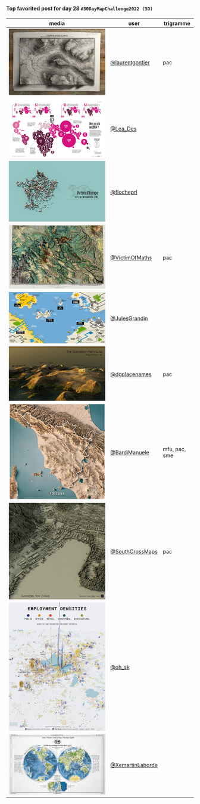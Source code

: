 #### Top favorited post for day 28 `#30DayMapChallenge2022 (3D)`
| media | user | trigramme |
|-------|------|-----------|
| ![image](uploads/2a91ff8ac7c474734af6ce9c1d701262/image.png) | [@laurentgontier](https://twitter.com/laurentgontier/status/1597329875014066176) | pac |
| ![image](uploads/0bdfce596bc2c01a24550a49f206da5c/image.png) | [@Lea_Des](https://twitter.com/Lea_Des/status/1597187043997761536) |  |
| ![image](uploads/5bd8f40433d4f0d9d7fd468dc7433c60/image.png) | [@flocheprl](https://twitter.com/flocheprl/status/1597207984157110277) |  |
| ![image](uploads/0095abaf166ce60229bddc6c9513a5d0/image.png) | [@VictimOfMaths](https://twitter.com/VictimOfMaths/status/1597184582721626114) | pac |
| ![image](uploads/dd102a6b7d4ea3e24acdb1c454f93508/image.png) | [@JulesGrandin](https://twitter.com/JulesGrandin/status/1597125890814509056) |  |
| ![image](uploads/0c65deca48717c253b700f7443209778/image.png) | [@dgplacenames](https://twitter.com/dgplacenames/status/1597356700184760320) | pac |
| ![image](uploads/5bb5ff880de946f43d1128d8e7cd0599/image.png) | [@BardiManuele](https://twitter.com/BardiManuele/status/1597335103566655488) | mfu, pac, sme |
| ![image](uploads/ede2734ce82dfaf0f8f0ccf65b5ffa45/image.png) | [@SouthCrossMaps](https://twitter.com/SouthCrossMaps/status/1597450548697235456) | pac |
| ![image](uploads/388b7a8303934406fb596c1b98f8f4ab/image.png) | [@oh_sk](https://twitter.com/oh_sk/status/1597461160307347457) |  |
| ![image](uploads/f45a2b6092d55704509dd1f63c29b5f8/image.png) | [@XemartinLaborde](https://twitter.com/XemartinLaborde/status/1597156092429348864) |  |

